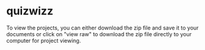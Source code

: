 # quizwizz
To view the projects, you can either download the zip file and save it to your documents or click on "view raw" to download the zip file directly to your computer for project viewing.
